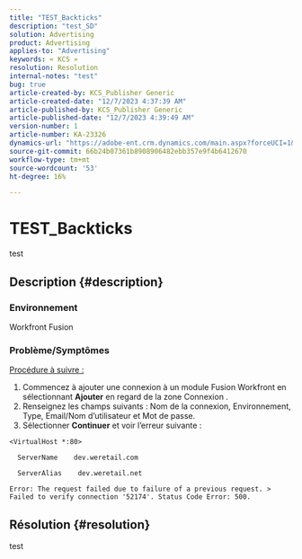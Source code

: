 ```yaml
---
title: "TEST_Backticks"
description: "test_SD"
solution: Advertising
product: Advertising
applies-to: "Advertising"
keywords: « KCS »
resolution: Resolution
internal-notes: "test"
bug: true
article-created-by: KCS_Publisher Generic
article-created-date: "12/7/2023 4:37:39 AM"
article-published-by: KCS_Publisher Generic
article-published-date: "12/7/2023 4:39:49 AM"
version-number: 1
article-number: KA-23326
dynamics-url: "https://adobe-ent.crm.dynamics.com/main.aspx?forceUCI=1&pagetype=entityrecord&etn=knowledgearticle&id=2f2c7357-ba94-ee11-be37-6045bd006149"
source-git-commit: 66b24b07361b8908906482ebb357e9f4b6412670
workflow-type: tm+mt
source-wordcount: '53'
ht-degree: 16%

---
```


# TEST_Backticks


test

## Description {#description}


### Environnement

Workfront Fusion

### Problème/Symptômes

<u>Procédure à suivre :</u>

1. Commencez à ajouter une connexion à un module Fusion Workfront en sélectionnant <b>Ajouter</b> en regard de la zone Connexion .
2. Renseignez les champs suivants : Nom de la connexion, Environnement, Type, Email/Nom d’utilisateur et Mot de passe.
3. Sélectionner <b>Continuer</b> et voir l’erreur suivante :



```
<VirtualHost *:80>
 
  ServerName    dev.weretail.com
 
  ServerAlias    dev.weretail.net
```



```
Error: The request failed due to failure of a previous request. > Failed to verify connection '52174'. Status Code Error: 500.
```



## Résolution {#resolution}


test
